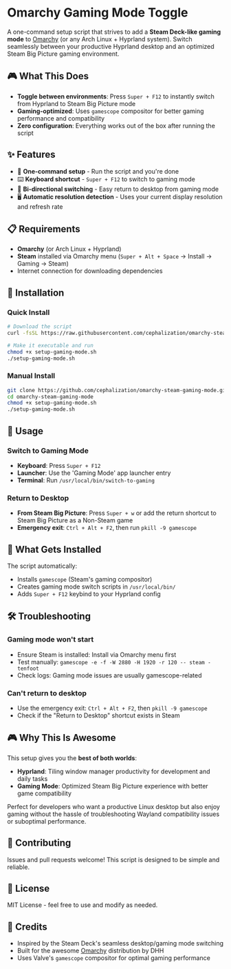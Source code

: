 # Omarchy Gaming Mode Toggle

A one-command setup script that strives to add a **Steam Deck-like gaming mode** to [Omarchy](https://omarchy.org/) (or any Arch Linux + Hyprland system). Switch seamlessly between your productive Hyprland desktop and an optimized Steam Big Picture gaming environment.

## 🎮 What This Does

- **Toggle between environments**: Press `Super + F12` to instantly switch from Hyprland to Steam Big Picture mode
- **Gaming-optimized**: Uses `gamescope` compositor for better gaming performance and compatibility
- **Zero configuration**: Everything works out of the box after running the script

## ✨ Features

- 🚀 **One-command setup** - Run the script and you're done
- ⌨️ **Keyboard shortcut** - `Super + F12` to switch to gaming mode
- 🔄 **Bi-directional switching** - Easy return to desktop from gaming mode
- 🖥️ **Automatic resolution detection** - Uses your current display resolution and refresh rate

## 📋 Requirements

- **Omarchy** (or Arch Linux + Hyprland)
- **Steam** installed via Omarchy menu (`Super + Alt + Space` → Install → Gaming → Steam)
- Internet connection for downloading dependencies

## 🚀 Installation

### Quick Install
```bash
# Download the script
curl -fsSL https://raw.githubusercontent.com/cephalization/omarchy-steam-gaming-mode/main/setup-gaming-mode.sh -o setup-gaming-mode.sh

# Make it executable and run
chmod +x setup-gaming-mode.sh
./setup-gaming-mode.sh
```

### Manual Install
```bash
git clone https://github.com/cephalization/omarchy-steam-gaming-mode.git
cd omarchy-steam-gaming-mode
chmod +x setup-gaming-mode.sh
./setup-gaming-mode.sh
```

## 🎯 Usage

### Switch to Gaming Mode
- **Keyboard**: Press `Super + F12`
- **Launcher**: Use the 'Gaming Mode' app launcher entry
- **Terminal**: Run `/usr/local/bin/switch-to-gaming`

### Return to Desktop
- **From Steam Big Picture**: Press `Super + w` or add the return shortcut to Steam Big Picture as a Non-Steam game
- **Emergency exit**: `Ctrl + Alt + F2`, then run `pkill -9 gamescope`

## 🔧 What Gets Installed

The script automatically:
- Installs `gamescope` (Steam's gaming compositor)
- Creates gaming mode switch scripts in `/usr/local/bin/`
- Adds `Super + F12` keybind to your Hyprland config

## 🛠️ Troubleshooting

### Gaming mode won't start
- Ensure Steam is installed: Install via Omarchy menu first
- Test manually: `gamescope -e -f -W 2880 -H 1920 -r 120 -- steam -tenfoot`
- Check logs: Gaming mode issues are usually gamescope-related

### Can't return to desktop
- Use the emergency exit: `Ctrl + Alt + F2`, then `pkill -9 gamescope`
- Check if the "Return to Desktop" shortcut exists in Steam

## 🎮 Why This Is Awesome

This setup gives you the **best of both worlds**:

- **Hyprland**: Tiling window manager productivity for development and daily tasks
- **Gaming Mode**: Optimized Steam Big Picture experience with better game compatibility

Perfect for developers who want a productive Linux desktop but also enjoy gaming without the hassle of troubleshooting Wayland compatibility issues or suboptimal performance.

## 🤝 Contributing

Issues and pull requests welcome! This script is designed to be simple and reliable.

## 📜 License

MIT License - feel free to use and modify as needed.

## 🙏 Credits

- Inspired by the Steam Deck's seamless desktop/gaming mode switching
- Built for the awesome [Omarchy](https://omarchy.org/) distribution by DHH
- Uses Valve's `gamescope` compositor for optimal gaming performance
